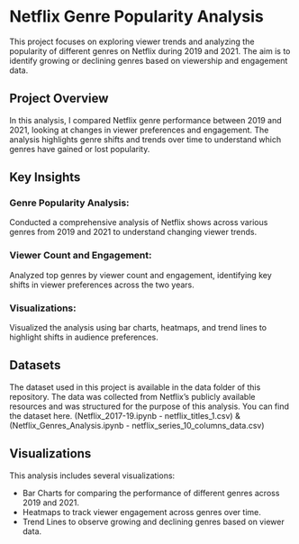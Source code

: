 # Netflix Genre Popularity Analysis
This project focuses on exploring viewer trends and analyzing the popularity of different genres on Netflix during 2019 and 2021. The aim is to identify growing or declining genres based on viewership and engagement data.

## Project Overview
In this analysis, I compared Netflix genre performance between 2019 and 2021, looking at changes in viewer preferences and engagement. The analysis highlights genre shifts and trends over time to understand which genres have gained or lost popularity.

## Key Insights
### Genre Popularity Analysis:

Conducted a comprehensive analysis of Netflix shows across various genres from 2019 and 2021 to understand changing viewer trends.

### Viewer Count and Engagement:

Analyzed top genres by viewer count and engagement, identifying key shifts in viewer preferences across the two years.

### Visualizations:

Visualized the analysis using bar charts, heatmaps, and trend lines to highlight shifts in audience preferences.

## Datasets
The dataset used in this project is available in the data folder of this repository. The data was collected from Netflix’s publicly available resources and was structured for the purpose of this analysis. You can find the dataset here. (Netflix_2017-19.ipynb - netflix_titles_1.csv) & (Netflix_Genres_Analysis.ipynb - netflix_series_10_columns_data.csv)

## Visualizations
This analysis includes several visualizations:

- Bar Charts for comparing the performance of different genres across 2019 and 2021.
- Heatmaps to track viewer engagement across genres over time.
- Trend Lines to observe growing and declining genres based on viewer data.
